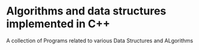 # Algorithms and data structures implemented in C++

A collection of Programs related to various Data Structures and ALgorithms
